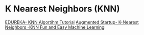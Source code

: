 # K Nearest Neighbors (KNN)

<a href="https://youtu.be/6kZ-OPLNcgE">EDUREKA- KNN Algortihm Tutorial</a>
<a href="https://youtu.be/MDniRwXizWo"> Augmented Startup- K-Nearest Neighbors -KNN Fun and Easy Machine Learning</a>
